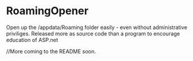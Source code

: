 RoamingOpener
=============

Open up the /appdata/Roaming folder easily - even without administrative priviliges. Released more as source code than a program to encourage education of ASP.net

//More coming to the README soon.
